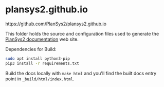# plansys2.github.io
https://github.com/PlanSys2/plansys2.github.io

This folder holds the source and configuration files used to generate the
[PlanSys2 documentation](http://intelligentroboticslab.gsyc.urjc.es/plansys2.github.io) web site.

Dependencies for Build:

``` bash
sudo apt install python3-pip
pip3 install -r requirements.txt
```

Build the docs locally with `make html` and you'll find the built docs entry point in `_build/html/index.html`.

